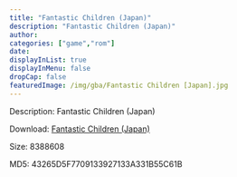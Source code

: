 ```yaml
---
title: "Fantastic Children (Japan)"
description: "Fantastic Children (Japan)"
author: 
categories: ["game","rom"]
date: 
displayInList: true
displayInMenu: false
dropCap: false
featuredImage: /img/gba/Fantastic Children [Japan].jpg
---
```


Description: Fantastic Children (Japan)

Download: <a style="text-decoration:underline;" href="https://mega.nz/#!nCYC0agK!l1NPutkzCg5a2_Dtz75ytaP7oz1cbebHSru7BsEbYZ4" target = "_blank" rel = "nofollow" > Fantastic Children (Japan)</a>

Size: 8388608

MD5: 43265D5F7709133927133A331B55C61B

